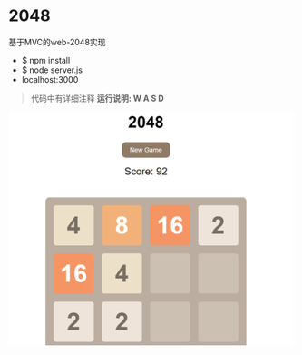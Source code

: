 # 2048
基于MVC的web-2048实现

* $ npm install
* $ node server.js
* localhost:3000
> 代码中有详细注释
**运行说明:  W A S D**

![运行截图](https://github.com/XiaohuiSu/2048/blob/master/images/%E8%BF%90%E8%A1%8C.PNG)
